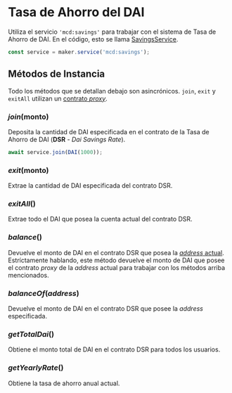 # Tasa de Ahorro del DAI

Utiliza el servicio `'mcd:savings'` para trabajar con el sistema de Tasa de Ahorro de DAI. En el código, esto se llama [SavingsService](https://github.com/makerdao/dai.js/blob/dev/packages/dai-plugin-mcd/src/SavingsService.js).

```javascript
const service = maker.service('mcd:savings');
```

## Métodos de Instancia

Todo los métodos que se detallan debajo son asincrónicos. `join`, `exit` y `exitAll` utilizan un [contrato  _proxy_](advanced-configuration/using-ds-proxy.md).

### _join_\(monto\)

Deposita la cantidad de DAI especificada en el contrato de la Tasa de Ahorro de DAI \(**DSR** - _Dai Savings Rate_\).

```javascript
await service.join(DAI(1000));
```

### _exit_\(monto\)

Extrae la cantidad de DAI especificada del contrato DSR.

### _exitAll_\(\)

Extrae todo el DAI que posea la cuenta actual del contrato DSR.

### _balance_\(\)

Devuelve el monto de DAI en el contrato DSR que posea la [_address_ actual](advanced-configuration/using-multiple-accounts.md). Estríctamente hablando, este método devuelve el monto de DAI que posee el contrato _proxy_ de la _address_ actual para trabajar con los métodos arriba mencionados.

### *balanceOf*\(_address_\)

Devuelve el monto de DAI en el contrato DSR que posee la _address_ especificada.

### *getTotalDai*\(\)

Obtiene el monto total de DAI en el contrato DSR para todos los usuarios.

### *getYearlyRate*\(\)

Obtiene la tasa de ahorro anual actual.